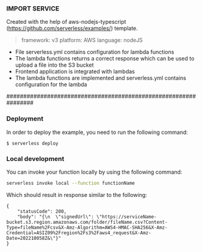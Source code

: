 ### IMPORT SERVICE

Created with the help of aws-nodejs-typescript (https://github.com/serverless/examples/) template.

> framework: v3
> platform: AWS
> language: nodeJS

- File serverless.yml contains configuration for lambda functions
- The lambda functions returns a correct response which can be used to upload a file into the S3 bucket
- Frontend application is integrated with lambdas
- The lambda functions are implemented and serverless.yml contains configuration for the lambda

################################################################

### Deployment

In order to deploy the example, you need to run the following command:

```
$ serverless deploy
```

### Local development

You can invoke your function locally by using the following command:

```bash
serverless invoke local --function functionName
```

Which should result in response similar to the following:

```
{
    "statusCode": 200,
    "body": "{\n  \"signedUrl\": \"https://serviceName-bucket.s3.region.amazonaws.com/folder/fileName.csv?Content-Type=fileName%2Fcsv&X-Amz-Algorithm=AWS4-HMAC-SHA256&X-Amz-Credential=ASIZ09%2Fregion%2Fs3%2Faws4_request&X-Amz-Date=202210058Z&\"}"
}
```
